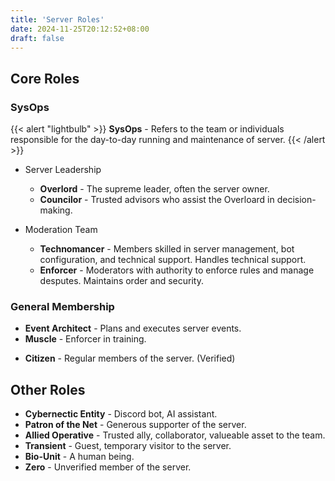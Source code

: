 ```yaml
---
title: 'Server Roles'
date: 2024-11-25T20:12:52+08:00
draft: false
---
```


## Core Roles

### SysOps

{{< alert "lightbulb" >}}
	**SysOps** - Refers to the team or individuals responsible for the day-to-day running and maintenance of server.
{{< /alert >}}

- Server Leadership
	- **Overlord** - The supreme leader, often the server owner.
	- **Councilor** - Trusted advisors who assist the Overloard in decision-making.

- Moderation Team
	- **Technomancer** - Members skilled in server management, bot configuration, and technical support. Handles technical support.
	- **Enforcer** - Moderators with authority to enforce rules and manage desputes. Maintains order and security.

### General Membership

- **Event Architect** - Plans and executes server events.
- **Muscle** - Enforcer in training.
<!-- - **Fixer** - Negotiator, information broker. -->
<!-- - **Runner** - Mercenary, freelance operative. -->
<!-- - **Street Rat** - New recruit, low-level member. -->
- **Citizen** - Regular members of the server. (Verified)

## Other Roles

<!-- ### Additional Roles -->

- **Cybernectic Entity** - Discord bot, AI assistant.
- **Patron of the Net** - Generous supporter of the server.
- **Allied Operative** - Trusted ally, collaborator, valueable asset to the team.
- **Transient** - Guest, temporary visitor to the server.
- **Bio-Unit** - A human being.
- **Zero** - Unverified member of the server.

<!-- ### Special Roles
- Biohacker
- Netrunner
- Solo
- Corporate Shill
- Nomad -->

<!-- ### Quest Roles
- **Quest Master** - Organizes and runs role-playing games and quests.
- **Mission Runner** - Participates in in-game missions and operation.
- **Event Coordinator** - Plans and executes server events. -->

<!-- ### Honorary Roles
- **Server Veteran** - Long-time member of the server.
- **Legendary Runner** - Accomplished and respected runner. -->

<!-- ### Prison Roles
- **Cybernetic Quarantine** - A digital quarantine, restricting access to specific channels or voice channels. (Time-out, Temporary Restriction)
- **Circuit Breaker** - A temporaty shutdown, limiting a member's ability to interact with the server. (Silenced, Muted)
- **Neural Network Reset** - A complete reset, revoking all permissions and forcing temporary ban. (Kicked, Temporary Excluded)
- **Data Purge** - A permanent ban, erasing the member's digital footprint from the server. (Exiled, Banned)
- **Digital Exile** - A severe punishment, involving a permanent ban and potential blacklisting from future interactions. (Blacklisted) -->

<!-- # Game-Related Roles

- **Tagalog Channel** (Access: CyberCode Online related channels)
	- Gang Members (Access: Gang-related channels)
		- **NSG Leader (CCO)**
		- **NSG Members (CCO)**
	- **CCO Friends** (Access: CCO chat)

- **ALC Republic** (Access: Arclight City related channels)
	- Gang Members (Access: Gang-related channels)
		- **NSG Leader (ALC)**
		- **NSG Members (ALC)**
	- **ALC Friends** (Access: ALC chat) -->
